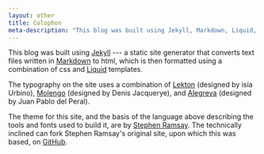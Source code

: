 ```yaml
---
layout: other
title: Colophon
meta-description: "This blog was built using Jekyll, Markdown, Liquid, Linux, Lecton, Molengo, Alegreya, Vim, and the Linux command line"
---
```


This blog was built using [Jekyll](http://jekyllrb.com/) --- a static site generator that converts text files written in [Markdown](http://daringfireball.net/projects/markdown/) to <span class="sc">html</span>, which is then formatted using a combination of <span class="sc">css</span> and [Liquid](http://liquidmarkup.org/) templates.  

The typography on the site uses a combination of [Lekton](http://www.lekton.info/) (designed by <span class="sc">isia</span> Urbino), [Molengo](http://www.fontsquirrel.com/foundry/Denis-Jacquerye) (designed by Denis Jacquerye), and [Alegreya](http://www.fontsquirrel.com/fonts/alegreya) (designed by Juan Pablo del Peral).

The theme for this site, and the basis of the language above describing the tools and fonts used to build it, are by <a href = "http://stephenramsay.us/">Stephen Ramsay</a>. The technically inclined can fork Stephen Ramsay's original site, upon which this was based, on [GitHub](https://github.com/sramsay/sramsay.github.com).
